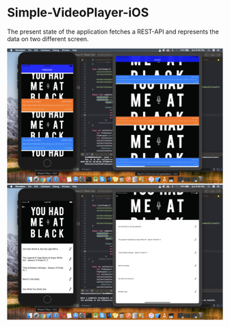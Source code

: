 # Simple-VideoPlayer-iOS
The present state of the application fetches a REST-API and represents the data on two different screen.


<p float="left">
  <img src="https://github.com/meshileya/PodcastPlayer/blob/master/1.png"/>
  <img src="https://github.com/meshileya/PodcastPlayer/blob/master/2.png"/>
</p>
